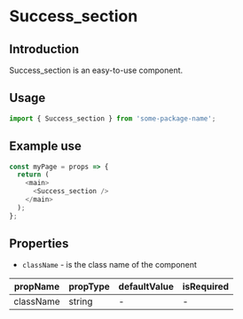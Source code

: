 # Success_section

<!-- STORY -->

## Introduction

Success_section is an easy-to-use component.

## Usage

```javascript
import { Success_section } from 'some-package-name';
```

## Example use

```javascript
const myPage = props => {
  return (
    <main>
      <Success_section />
    </main>
  );
};
```

## Properties

- `className` - is the class name of the component

| propName  | propType | defaultValue | isRequired |
| --------- | -------- | ------------ | ---------- |
| className | string   | -            | -          |
